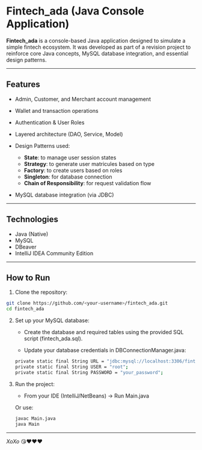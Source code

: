# Fintech_ada (Java Console Application)

**Fintech_ada** is a console-based Java application designed to simulate a simple fintech ecosystem. It was developed as part of a revision project to reinforce core Java concepts, MySQL database integration, and essential design patterns.

---

## Features

-  Admin, Customer, and Merchant account management
-  Wallet and transaction operations
-  Authentication & User Roles
  
-  Layered architecture (DAO, Service, Model)  
-  Design Patterns used:
      - **State**: to manage user session states
      - **Strategy**: to generate user matricules based on type
      - **Factory**: to create users based on roles
      - **Singleton**: for database connection
      - **Chain of Responsibility**: for request validation flow
-  MySQL database integration (via JDBC)

---

## Technologies

- Java (Native)
- MySQL
- DBeaver
- IntelliJ IDEA Community Edition

---

## How to Run

1. Clone the repository:

```bash
git clone https://github.com/<your-username>/fintech_ada.git
cd fintech_ada
```

2. Set up your MySQL database:

    - Create the database and required tables using the provided SQL script (fintech_ada.sql).

    - Update your database credentials in DBConnectionManager.java:

    ```bash
    private static final String URL = "jdbc:mysql://localhost:3306/fintech_ada";
    private static final String USER = "root";
    private static final String PASSWORD = "your_password";
    ```

3. Run the project:

    - From your IDE (IntelliJ/NetBeans) → Run Main.java
      
    Or use:

   ```bash
   javac Main.java
   java Main
   ```
---


_XoXo_ 😘❤️❤️❤️
